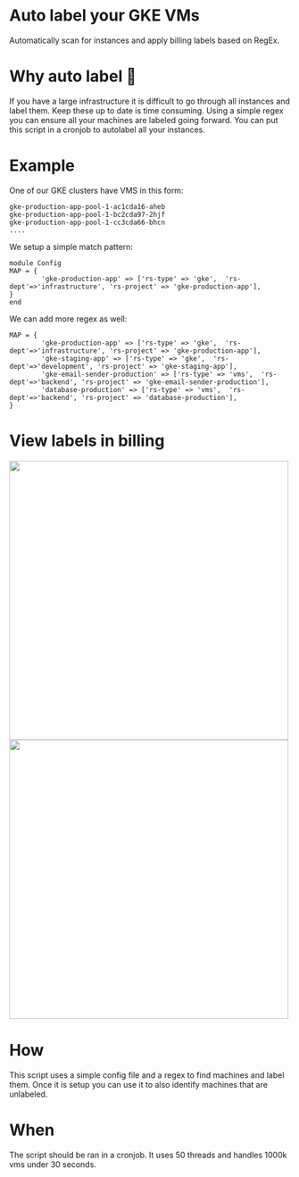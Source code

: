 # Auto label your GKE VMs

Automatically scan for instances and apply billing labels based on RegEx.

# Why auto label 💸

If you have a large infrastructure it is difficult to go through all instances and label them.  Keep these up to date is time consuming.  Using a simple regex you can ensure all your machines are labeled going forward.  You can put this script in a cronjob to autolabel all your instances. 

# Example


One of our GKE clusters have VMS in this form: 
```
gke-production-app-pool-1-ac1cda16-aheb 
gke-production-app-pool-1-bc2cda97-2hjf 
gke-production-app-pool-1-cc3cda66-bhcn 
....
```

We setup a simple match pattern: 
```
module Config
MAP = {
        'gke-production-app' => ['rs-type' => 'gke',  'rs-dept'=>'infrastructure', 'rs-project' => 'gke-production-app'],
}
end
```

We can add more regex as well: 
```
MAP = {
        'gke-production-app' => ['rs-type' => 'gke',  'rs-dept'=>'infrastructure', 'rs-project' => 'gke-production-app'],
        'gke-staging-app' => ['rs-type' => 'gke',  'rs-dept'=>'development', 'rs-project' => 'gke-staging-app'],
        'gke-email-sender-production' => ['rs-type' => 'vms',  'rs-dept'=>'backend', 'rs-project' => 'gke-email-sender-production'],
        'database-production' => ['rs-type' => 'vms',  'rs-dept'=>'backend', 'rs-project' => 'database-production'],         
}
```

# View labels in billing 

<img src='https://i.imgur.com/KxnXtja.png' width='500px'>
<br>
<img src='https://i.imgur.com/OIRKK1X.png' width='500px'>

# How 

This script uses a simple config file and a regex to find machines and label them.  Once it is setup you can use it to also identify machines that are unlabeled. 

# When

The script should be ran in a cronjob.  It uses 50 threads and handles 1000k vms under 30 seconds. 

